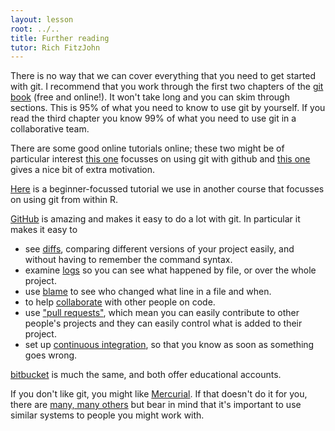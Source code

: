 ```yaml
---
layout: lesson
root: ../..
title: Further reading
tutor: Rich FitzJohn
---
```


There is no way that we can cover everything that you need to get started with git.  I recommend that you work through the first two chapters of the [git book](http://git-scm.org/book) (free and online!).  It won't take long and you can skim through sections.  This is 95% of what you need to know to use git by yourself.  If you read the third chapter you know 99% of what you need to use git in a collaborative team.

There are some good online tutorials online; these two might be of particular interest [this one](http://kbroman.github.io/github_tutorial/) focusses on using git with github and [this one](http://karthik.github.io/git_intro/) gives a nice bit of extra motivation.

[Here](http://nicercode.github.io/git/) is a beginner-focussed tutorial we use in another course that focusses on using git from within R.

[GitHub](http:/github.com) is amazing and makes it easy to do a lot with git.  In particular it makes it easy to
* see [diffs](https://github.com/dfalster/Revolve/compare/master%40%7B10day%7D...master), comparing different versions of your project easily, and without having to remember the command syntax.
* examine [logs](https://github.com/dfalster/Revolve/commits/master/R/utils.R) so you can see what happened by file, or over the whole project.
* use [blame](https://github.com/richfitz/diversitree/blame/master/diversitree/R/model-pgls.R) to see who changed what line in a file and when.
* to help [collaborate](https://github.com/dfalster/Revolve/commits/master) with other people on code.
* use ["pull requests"](https://github.com/richfitz/diversitree/pull/2), which mean you can easily contribute to other people's projects and they can easily control what is added to their project.
* set up [continuous integration](https://travis-ci.org/richfitz/forest), so that you know as soon as something goes wrong.

[bitbucket](http://bitbucket.org) is much the same, and both offer educational accounts.

If you don't like git, you might like [Mercurial](mercurial.selenic.com).  If that doesn't do it for you, there are [many, many others](http://en.wikipedia.org/wiki/List_of_revision_control_software) but bear in mind that it's important to use similar systems to people you might work with.
